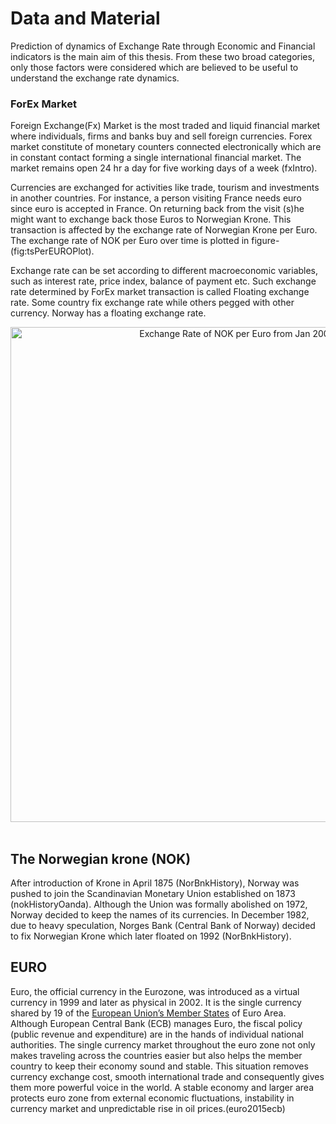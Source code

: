 # Data and Material #

Prediction of dynamics of Exchange Rate through Economic and Financial indicators is the main aim of this thesis. From these two broad categories, only those factors were considered which are believed to be useful to understand the exchange rate dynamics.

<h3 name="forex" id="forex">
  ForEx Market
</h3>

Foreign Exchange(Fx) Market is the most traded and liquid financial market where individuals, firms and banks buy and sell foreign currencies. Forex market constitute of monetary counters connected electronically which are in constant contact forming a single international financial market. The market remains open 24 hr a day for five working days of a week (fxIntro). 

Currencies are exchanged for activities like trade, tourism and investments in another countries. For instance, a person visiting France needs euro since euro is accepted in France. On returning back from the visit (s)he might want to exchange back those Euros to Norwegian Krone. This transaction is affected by the exchange rate of Norwegian Krone per Euro. The exchange rate of NOK per Euro over time is plotted in figure-(fig:tsPerEUROPlot).

Exchange rate can be set according to different macroeconomic variables, such as interest rate, price index, balance of payment etc. Such exchange rate determined by ForEx market transaction is called Floating exchange rate. Some country fix exchange rate while others pegged with other currency. Norway has a floating exchange rate.

<div>
  <a href="https://plot.ly/~therimalaya/120/" target="_blank" title="Exchange Rate of NOK per Euro from Jan 2000 to Nov 2014" style="display: block; text-align: center;"><img src="https://i0.wp.com/plot.ly/~therimalaya/120.png?w=660&#038;ssl=1" alt="Exchange Rate of NOK per Euro from Jan 2000 to Nov 2014" style="max-width: 100%;width: 792px;"  onerror="this.onerror=null;this.src='https://plot.ly/404.png';" data-recalc-dims="1" /></a><br />
</div>

## The Norwegian krone (NOK) ##

After introduction of Krone in April 1875 (NorBnkHistory), Norway was pushed to join the Scandinavian Monetary Union established on 1873 (nokHistoryOanda). Although the Union was formally abolished on 1972, Norway decided to keep the names of its currencies. In December 1982, due to heavy speculation, Norges Bank (Central Bank of Norway) decided to fix Norwegian Krone which later floated on 1992 (NorBnkHistory).

## EURO ##

Euro, the official currency in the Eurozone, was introduced as a virtual currency in 1999 and later as physical in 2002. It is the single currency shared by 19 of the [European Union&#8217;s Member States][1] of Euro Area. Although European Central Bank (ECB) manages Euro, the fiscal policy (public revenue and expenditure) are in the hands of individual national authorities. The single currency market throughout the euro zone not only makes traveling across the countries easier but also helps the member country to keep their economy sound and stable. This situation removes currency exchange cost, smooth international trade and consequently gives them more powerful voice in the world. A stable economy and larger area protects euro zone from external economic fluctuations, instability in currency market and unpredictable rise in oil prices.(euro2015ecb)

 [1]: https://www.ecb.europa.eu/euro/intro/html/index.en.html
